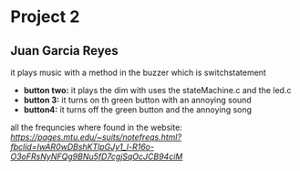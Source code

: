 # Project 2
## Juan Garcia Reyes
it plays music with a method in the buzzer which is switchstatement
- **button two:**
it plays the dim with uses the stateMachine.c and the led.c
- **button 3:**
it turns on th green button with an annoying sound
- **button4:** it turns off the green button and the annoying song

all the frequncies where found in the website:
_https://pages.mtu.edu/~suits/notefreqs.html?fbclid=IwAR0wDBshKTlpGJy1_l-R16o-O3oFRsNyNFQg9BNu5fD7cgjSqOcJCB94ciM_
